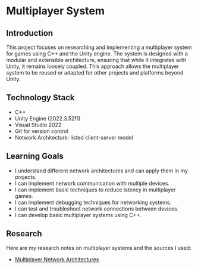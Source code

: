 # Multiplayer System

## Introduction
This project focuses on researching and implementing a multiplayer system for games using C++ and the Unity engine. 
The system is designed with a modular and extensible architecture, ensuring that while it integrates with Unity, it remains loosely coupled. 
This approach allows the multiplayer system to be reused or adapted for other projects and platforms beyond Unity.

## Technology Stack
- C++
- Unity Engine (2022.3.52f1)
- Visual Studio 2022
- Git for version control
- Network Architecture: listed client-server model

## Learning Goals
- I understand different network architectures and can apply them in my projects.
- I can implement network communication with multiple devices.
- I can implement basic techniques to reduce latency in multiplayer games.
- I can implement debugging techniques for networking systems.
- I can test and troubleshoot network connections between devices.
- I can develop basic multiplayer systems using C++.

## Research
Here are my research notes on multiplayer systems and the sources I used:

- [Multiplayer Network Architectures](./Docs/MultiplayerNetworkArchitectures.md)

